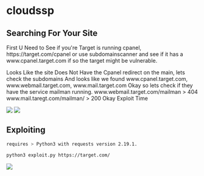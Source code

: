 # cloudssp

## Searching For Your Site
<p> First U Need to See if you're Target is running cpanel, https://target.com/cpanel
  or use subdomainscanner and see if it has a www.cpanel.target.com if so the target might be vulnerable.</p>

<p> Looks Like the site Does Not Have the Cpanel redirect on the main, lets check the subdomains And looks like we found www.cpanel.target.com, www.webmail.target.com, www.mail.target.com Okay so lets check if they have the service mailman running. www.webmail.target.com/mailman > 404 www.mail.taregt.com/mailman/ > 200 Okay Exploit Time</p>

<img src="https://imgur.com/5OgcSEd.jpg" data-canonical-src="https://imgur.com/5OgcSEd.jpg" style="max-width:50%;">
<img src="https://imgur.com/2sNGZZa.jpg" data-canonical-src="https://imgur.com/2sNGZZa.jpg" style="max-width:50%;">

## Exploiting

```bash
requires > Python3 with requests version 2.19.1.

```

```bash
python3 exploit.py https://target.com/
```
<img src="https://cdn.discordapp.com/attachments/782029993177382942/783058195551748126/Screenshot_20201129-230325_UserLAnd.jpg" data-canonical-src="https://imgur.com/wauxE3l.jpg" style="max-width:50%;">


